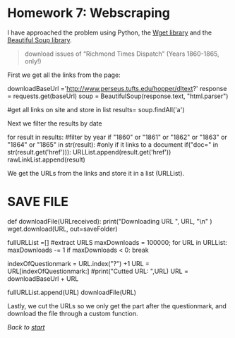 # Homework 7: Webscraping

I have approached the problem using Python, the <a href="https://pypi.org/project/wget/">Wget library</a> and the <a href="https://www.crummy.com/software/BeautifulSoup/bs4/doc/">Beautiful Soup library</a>.

> download issues of “Richmond Times Dispatch” (Years 1860-1865, only!)

First we get all the links from the page:

downloadBaseUrl ='http://www.perseus.tufts.edu/hopper/dltext?'
response = requests.get(baseUrl)
soup = BeautifulSoup(response.text, "html.parser")

#get all links on site and store in list
results= soup.findAll('a')


Next we filter the results by date

for result in results:
    #filter by year
    if "1860" or "1861" or "1862" or "1863" or "1864" or "1865" in str(result):
        #only if it links to a document
        if("doc=" in str(result.get('href'))):
            URLList.append(result.get('href'))
            rawLinkList.append(result)

We get the URLs from the links and store it in a list (URLList).

# SAVE FILE

def downloadFile(URLreceived):
    print("Downloading URL ", URL, "\n" )
    wget.download(URL, out=saveFolder)


fullURLList =[]
#extract URLS
maxDownloads = 100000;
for URL in URLList:
    maxDownloads -= 1
    if maxDownloads < 0:
        break


   indexOfQuestionmark = URL.index("?") +1
   URL = URL[indexOfQuestionmark:]
   #print("Cutted URL: ",URL)
   URL = downloadBaseUrl + URL
    
   fullURLList.append(URL)
   downloadFile(URL)
 
    
Lastly, we cut the URLs so we only get the part after the questionmark, and download the file through a custom function.
    

_Back to [start](https://elisabethluif.github.io/)_
